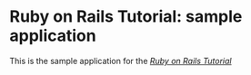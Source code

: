 # Ruby on Rails Tutorial: sample application

This is the sample application for the [*Ruby on Rails Tutorial*](https://www.google.com/)
